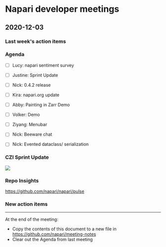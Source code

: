 # Napari developer meetings

## 2020-12-03

### Last week's action items

### Agenda
- [ ] Lucy: napari sentiment survey
- [ ] Justine: Sprint Update
- [ ] Nick: 0.4.2 release
- [ ] Kira: napari.org update
- [ ] Abby: Painting in Zarr Demo
- [ ] Volker: Demo
- [ ] Ziyang: Menubar
- [ ] Nick: Beeware chat
- [ ] Nick: Evented dataclass/ serialization


### CZI Sprint Update

![](https://i.imgur.com/nkeXI1G.png)


### Repo Insights

https://github.com/napari/napari/pulse





### New action items

------

At the end of the meeting:
- Copy the contents of this document to a new file in https://github.com/napari/meeting-notes
- Clear out the Agenda from last meeting
